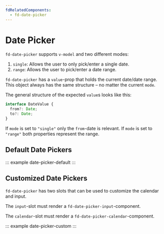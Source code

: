 ```yaml
---
fdRelatedComponents:
  - fd-date-picker
---
```


# Date Picker

`fd-date-picker` supports `v-model` and two different modes:

1. `single`: Allows the user to only pick/enter a single date.
2. `range`: Allows the user to pick/enter a date range.

<tip>

`fd-date-picker` has a `value`-prop that holds the current date/date range. This object always has the same structure – no matter the current `mode`.

The general structure of the expected `value`s looks like this:

```typescript
interface DateValue {
  from?: Date;
  to?: Date;
}
```

If `mode` is set to `"single"` only the `from`-date is relevant.
If `mode` is set to `"range"` both properties represent the range.

</tip>

## Default Date Pickers

::: example date-picker-default
:::

## Customized Date Pickers

`fd-date-picker` has two slots that can be used to customize the calendar and input.

The `input`-slot must render a `fd-date-picker-input`-component.

The `calendar`-slot must render a `fd-date-picker-calendar`-component.

::: example date-picker-custom
:::
